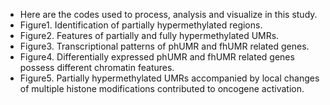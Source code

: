 * Here are the codes used to process, analysis and visualize in this study.
* Figure1. Identification of partially hypermethylated regions.
* Figure2. Features of partially and fully hypermethylated UMRs.
* Figure3. Transcriptional patterns of phUMR and fhUMR related genes.
* Figure4. Differentially expressed phUMR and fhUMR related genes possess different chromatin features.
* Figure5. Partially hypermethylated UMRs accompanied by local changes of multiple histone modifications contributed to oncogene activation.
